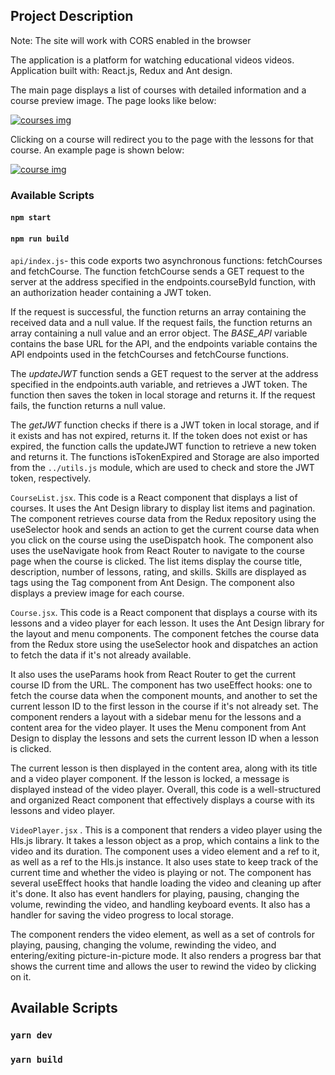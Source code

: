 ## Project Description
 
 Note: The site will work with CORS enabled in the browser 

The application is a platform for watching educational videos videos. Application built with: React.js, Redux and Ant design.

The main page displays a list of courses with detailed information and a course preview image. The page looks like below:

[![courses img](https://github.com/Osokin-Sanya/genesis-tech-task/raw/main/docs/courses-img.png?raw=true)](https://github.com/Osokin-Sanya/genesis-tech-task/blob/main/docs/courses-img.png?raw=true)

Clicking on a course will redirect you to the page with the lessons for that course. An example page is shown below:

[![course img](https://github.com/Osokin-Sanya/genesis-tech-task/raw/main/docs/course-img.png?raw=true)](https://github.com/Osokin-Sanya/genesis-tech-task/blob/main/docs/course-img.png?raw=true)

### [](https://github.com/Osokin-Sanya/genesis-tech-task#available-scripts)Available Scripts

#### [](https://github.com/Osokin-Sanya/genesis-tech-task#npm-start)`npm start`

#### [](https://github.com/Osokin-Sanya/genesis-tech-task#npm-run-build)`npm run build`

`api/index.js`- this code exports two asynchronous functions: fetchCourses and fetchCourse. The function fetchCourse sends a GET request to the server at the address specified in the endpoints.courseById function, with an authorization header containing a JWT token. 

If the request is successful, the function returns an array containing the received data and a null value. If the request fails, the function returns an array containing a null value and an error object. The *BASE_API* variable contains the base URL for the API, and the endpoints variable contains the API endpoints used in the fetchCourses and fetchCourse functions. 

The *updateJWT* function sends a GET request to the server at the address specified in the endpoints.auth variable, and retrieves a JWT token. The function then saves the token in local storage and returns it. If the request fails, the function returns a null value. 

The *getJWT* function checks if there is a JWT token in local storage, and if it exists and has not expired, returns it. If the token does not exist or has expired, the function calls the updateJWT function to retrieve a new token and returns it. The functions isTokenExpired and Storage are also imported from the `../utils.js` module, which are used to check and store the JWT token, respectively.

`CourseList.jsx`. This code is a React component that displays a list of courses. It uses the Ant Design library to display list items and pagination. The component retrieves course data from the Redux repository using the useSelector hook and sends an action to get the current course data when you click on the course using the useDispatch hook. The component also uses the useNavigate hook from React Router to navigate to the course page when the course is clicked. The list items display the course title, description, number of lessons, rating, and skills. Skills are displayed as tags using the Tag component from Ant Design. The component also displays a preview image for each course.

`Course.jsx`. This code is a React component that displays a course with its lessons and a video player for each lesson. It uses the Ant Design library for the layout and menu components. The component fetches the course data from the Redux store using the useSelector hook and dispatches an action to fetch the data if it's not already available. 

It also uses the useParams hook from React Router to get the current course ID from the URL. The component has two useEffect hooks: one to fetch the course data when the component mounts, and another to set the current lesson ID to the first lesson in the course if it's not already set. The component renders a layout with a sidebar menu for the lessons and a content area for the video player. It uses the Menu component from Ant Design to display the lessons and sets the current lesson ID when a lesson is clicked.

The current lesson is then displayed in the content area, along with its title and a video player component. If the lesson is locked, a message is displayed instead of the video player. Overall, this code is a well-structured and organized React component that effectively displays a course with its lessons and video player.

`VideoPlayer.jsx` . This is a component that renders a video player using the Hls.js library. It takes a lesson object as a prop, which contains a link to the video and its duration. The component uses a video element and a ref to it, as well as a ref to the Hls.js instance. It also uses state to keep track of the current time and whether the video is playing or not. The component has several useEffect hooks that handle loading the video and cleaning up after it's done. It also has event handlers for playing, pausing, changing the volume, rewinding the video, and handling keyboard events. It also has a handler for saving the video progress to local storage. 

The component renders the video element, as well as a set of controls for playing, pausing, changing the volume, rewinding the video, and entering/exiting picture-in-picture mode. It also renders a progress bar that shows the current time and allows the user to rewind the video by clicking on it.

## Available Scripts

### `yarn dev`

### `yarn build`
